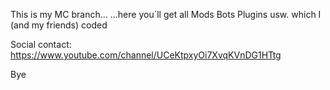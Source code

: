 This is my MC branch...
...here you´ll get all Mods Bots Plugins usw. which I (and my friends) coded

Social contact: https://www.youtube.com/channel/UCeKtpxyOi7XvqKVnDG1HTtg

Bye
